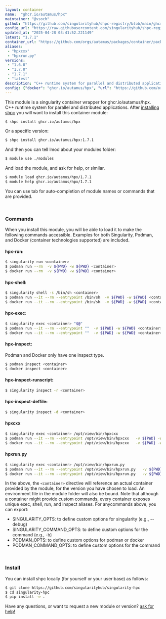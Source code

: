 ```yaml
---
layout: container
name:  "ghcr.io/autamus/hpx"
maintainer: "@vsoch"
github: "https://github.com/singularityhub/shpc-registry/blob/main/ghcr.io/autamus/hpx/container.yaml"
config_url: "https://raw.githubusercontent.com/singularityhub/shpc-registry/main/ghcr.io/autamus/hpx/container.yaml"
updated_at: "2025-04-28 03:41:52.221149"
latest: "1.7.1"
container_url: "https://github.com/orgs/autamus/packages/container/package/hpx"
aliases:
 - "hpxcxx"
 - "hpxrun.py"
versions:
 - "1.6.0"
 - "1.7.0"
 - "1.7.1"
 - "latest"
description: "C++ runtime system for parallel and distributed applications."
config: {"docker": "ghcr.io/autamus/hpx", "url": "https://github.com/orgs/autamus/packages/container/package/hpx", "maintainer": "@vsoch", "description": "C++ runtime system for parallel and distributed applications.", "latest": {"1.7.1": "sha256:2f97070b4537e8703f07113324764e3e3e862e7d40e1248e84f4cde1b57f5c4e"}, "tags": {"1.6.0": "sha256:65543ec6fb0888d03cb6bec8a7f9b81f554188998f9e6dbae4d8e06fe8e91a09", "1.7.0": "sha256:001dec2993931d90d93790b242e6babb41457afb2fe47ce38e650301b8d908f0", "1.7.1": "sha256:2f97070b4537e8703f07113324764e3e3e862e7d40e1248e84f4cde1b57f5c4e", "latest": "sha256:2f97070b4537e8703f07113324764e3e3e862e7d40e1248e84f4cde1b57f5c4e"}, "aliases": {"hpxcxx": "/opt/view/bin/hpxcxx", "hpxrun.py": "/opt/view/bin/hpxrun.py"}}
---
```


This module is a singularity container wrapper for ghcr.io/autamus/hpx.
C++ runtime system for parallel and distributed applications.
After [installing shpc](#install) you will want to install this container module:


```bash
$ shpc install ghcr.io/autamus/hpx
```

Or a specific version:

```bash
$ shpc install ghcr.io/autamus/hpx:1.7.1
```

And then you can tell lmod about your modules folder:

```bash
$ module use ./modules
```

And load the module, and ask for help, or similar.

```bash
$ module load ghcr.io/autamus/hpx/1.7.1
$ module help ghcr.io/autamus/hpx/1.7.1
```

You can use tab for auto-completion of module names or commands that are provided.

<br>

### Commands

When you install this module, you will be able to load it to make the following commands accessible.
Examples for both Singularity, Podman, and Docker (container technologies supported) are included.

#### hpx-run:

```bash
$ singularity run <container>
$ podman run --rm  -v ${PWD} -w ${PWD} <container>
$ docker run --rm  -v ${PWD} -w ${PWD} <container>
```

#### hpx-shell:

```bash
$ singularity shell -s /bin/sh <container>
$ podman run --it --rm --entrypoint /bin/sh  -v ${PWD} -w ${PWD} <container>
$ docker run --it --rm --entrypoint /bin/sh  -v ${PWD} -w ${PWD} <container>
```

#### hpx-exec:

```bash
$ singularity exec <container> "$@"
$ podman run --it --rm --entrypoint ""  -v ${PWD} -w ${PWD} <container> "$@"
$ docker run --it --rm --entrypoint ""  -v ${PWD} -w ${PWD} <container> "$@"
```

#### hpx-inspect:

Podman and Docker only have one inspect type.

```bash
$ podman inspect <container>
$ docker inspect <container>
```

#### hpx-inspect-runscript:

```bash
$ singularity inspect -r <container>
```

#### hpx-inspect-deffile:

```bash
$ singularity inspect -d <container>
```


#### hpxcxx

```bash
$ singularity exec <container> /opt/view/bin/hpxcxx
$ podman run --it --rm --entrypoint /opt/view/bin/hpxcxx   -v ${PWD} -w ${PWD} <container> -c " $@"
$ docker run --it --rm --entrypoint /opt/view/bin/hpxcxx   -v ${PWD} -w ${PWD} <container> -c " $@"
```


#### hpxrun.py

```bash
$ singularity exec <container> /opt/view/bin/hpxrun.py
$ podman run --it --rm --entrypoint /opt/view/bin/hpxrun.py   -v ${PWD} -w ${PWD} <container> -c " $@"
$ docker run --it --rm --entrypoint /opt/view/bin/hpxrun.py   -v ${PWD} -w ${PWD} <container> -c " $@"
```



In the above, the `<container>` directive will reference an actual container provided
by the module, for the version you have chosen to load. An environment file in the
module folder will also be bound. Note that although a container
might provide custom commands, every container exposes unique exec, shell, run, and
inspect aliases. For anycommands above, you can export:

 - SINGULARITY_OPTS: to define custom options for singularity (e.g., --debug)
 - SINGULARITY_COMMAND_OPTS: to define custom options for the command (e.g., -b)
 - PODMAN_OPTS: to define custom options for podman or docker
 - PODMAN_COMMAND_OPTS: to define custom options for the command

<br>

### Install

You can install shpc locally (for yourself or your user base) as follows:

```bash
$ git clone https://github.com/singularityhub/singularity-hpc
$ cd singularity-hpc
$ pip install -e .
```

Have any questions, or want to request a new module or version? [ask for help!](https://github.com/singularityhub/singularity-hpc/issues)